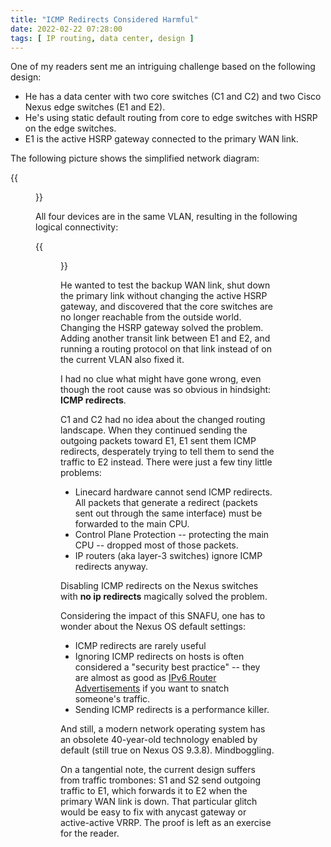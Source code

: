 ```yaml
---
title: "ICMP Redirects Considered Harmful"
date: 2022-02-22 07:28:00
tags: [ IP routing, data center, design ]
---
```

One of my readers sent me an intriguing challenge based on the following design:

* He has a data center with two core switches (C1 and C2) and two Cisco Nexus edge switches (E1 and E2).
* He's using static default routing from core to edge switches with HSRP on the edge switches.
* E1 is the active HSRP gateway connected to the primary WAN link.

The following picture shows the simplified network diagram:
<!--more-->
{{<figure src="/2022/02/icmp-redirect-physical.png" caption="Physical connectivity">}}

All four devices are in the same VLAN, resulting in the following logical connectivity:

{{<figure src="/2022/02/icmp-redirect-layer-3.png" caption="Layer-3 connectivity">}}

He wanted to test the backup WAN link, shut down the primary link without changing the active HSRP gateway, and discovered that the core switches are no longer reachable from the outside world. Changing the HSRP gateway solved the problem. Adding another transit link between E1 and E2, and running a routing protocol on that link instead of on the current VLAN also fixed it.

I had no clue what might have gone wrong, even though the root cause was so obvious in hindsight: **ICMP redirects**.

C1 and C2 had no idea about the changed routing landscape. When they continued sending the outgoing packets toward E1, E1 sent them ICMP redirects, desperately trying to tell them to send the traffic to E2 instead. There were just a few tiny little problems:

* Linecard hardware cannot send ICMP redirects. All packets that generate a redirect (packets sent out through the same interface) must be forwarded to the main CPU.
* Control Plane Protection -- protecting the main CPU -- dropped most of those packets.
* IP routers (aka layer-3 switches) ignore ICMP redirects anyway.

Disabling ICMP redirects on the Nexus switches with **no ip redirects** magically solved the problem.

Considering the impact of this SNAFU, one has to wonder about the Nexus OS default settings:

* ICMP redirects are rarely useful
* Ignoring ICMP redirects on hosts is often considered a "security best practice" -- they are almost as good as [IPv6 Router Advertisements](https://blog.ipspace.net/2011/11/ipv6-security-getting-bored-bru-airport.html) if you want to snatch someone's traffic.
* Sending ICMP redirects is a performance killer.

And still, a modern network operating system has an obsolete 40-year-old technology enabled by default (still true on Nexus OS 9.3.8). Mindboggling.

On a tangential note, the current design suffers from traffic trombones: S1 and S2 send outgoing traffic to E1, which forwards it to E2 when the primary WAN link is down. That particular glitch would be easy to fix with anycast gateway or active-active VRRP. The proof is left as an exercise for the reader.
